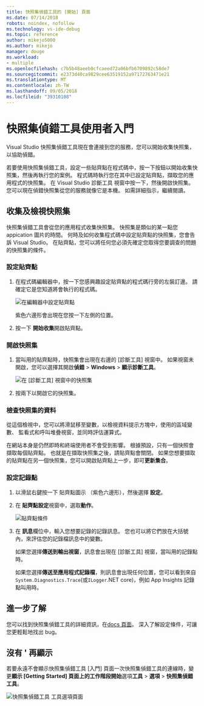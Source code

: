 ```yaml
---
title: 快照集偵錯工具的 [開始] 頁面
ms.date: 07/14/2018
robots: noindex, nofollow
ms.technology: vs-ide-debug
ms.topic: reference
author: mikejo5000
ms.author: mikejo
manager: douge
ms.workload:
- multiple
ms.openlocfilehash: c7b5b48aeeb0cfcaeed72a06bfb6709892c58de7
ms.sourcegitcommit: e2373d40ca9829cee63519152a97172763471e21
ms.translationtype: MT
ms.contentlocale: zh-TW
ms.lasthandoff: 09/05/2018
ms.locfileid: "39310108"
---
```

# <a name="getting-started-with-the-snapshot-debugger"></a>快照集偵錯工具使用者入門

Visual Studio 快照集偵錯工具現在會連接到您的服務，您可以開始收集快照集，以協助偵錯。

若要使用快照集偵錯工具，設定一些貼齊點在程式碼中，按一下按鈕以開始收集快照集，然後再執行您的案例。 程式碼時執行您在其中已設定貼齊點，擷取您的應用程式的快照集。 在 Visual Studio 診斷工具 視窗中按一下，然後開啟快照集。 您可以現在偵錯快照集從您的服務就像它是本機。 如需詳細指示，繼續閱讀。

## <a name="collect-and-view-snapshots"></a>收集及檢視快照集

快照集偵錯工具會從您的應用程式收集快照集。 快照集是類似的某一點您 appication 圖片的時間。 何時及如何收集程式碼中設定貼齊點的快照集，您會告訴 Visual Studio。 在貼齊點，您可以將任何您必須先確定您取得您要調查的問題的快照集的條件。

### <a name="set-a-snappoint"></a>設定貼齊點

1. 在程式碼編輯器中，按一下您感興趣設定貼齊點的程式碼行旁的左裝訂邊。 請確定它是您知道將會執行的程式碼。 

    ![在編輯器中設定貼齊點](../media/snapshot-startpage-set-snappoint.png)

    紫色六邊形會出現在您按一下左側的位置。

2. 按一下 **開始收集**開啟貼齊點。

### <a name="open-a-snapshot"></a>開啟快照集

1. 當叫用的貼齊點時，快照集會出現在右邊的 [診斷工具] 視窗中。 如果視窗未開啟，您可以選擇其開啟**偵錯** > **Windows** > **顯示診斷工具**。 

    ![在 [診斷工具] 視窗中的快照集](../media/snapshot-startpage-diagsession-window.png)

2. 按兩下以開啟它的快照集。

### <a name="inspect-snapshot-data"></a>檢查快照集的資料

從這個檢視中，您可以將滑鼠移至變數，以檢視資料提示方塊中，使用的區域變數、 監看式和呼叫堆疊視窗，並同時評估運算式。

在網站本身是仍然即時和終端使用者不會受到影響。 根據預設，只有一個快照會擷取每個貼齊點。 也就是在擷取快照集之後，請貼齊點會關閉。 如果您想要擷取的貼齊點在另一個快照集，您可以開啟貼齊點上一步，即可**更新集合**。

### <a name="set-a-logpoint"></a>設定記錄點

1. 以滑鼠右鍵按一下 貼齊點圖示 （紫色六邊形），然後選擇 **設定**。

2. 在 **貼齊點設定**視窗中，選取**動作**。

    ![貼齊點條件](../media/snapshot-startpage-logpoint.png)

3. 在 **訊息**欄位中，輸入您想要記錄的記錄訊息。 您也可以將它們放在大括號內，來評估您的記錄檔訊息中的變數。

    如果您選擇**傳送到輸出視窗**，訊息會出現在 [診斷工具] 視窗，當叫用的記錄點時。 

    如果您選擇**傳送至應用程式記錄檔**，則訊息會出現任何位置，您可以看到來自`System.Diagnostics.Trace`(或`ILogger`.NET core)，例如 App Insights 記錄點叫用時。

## <a name="learn-more"></a>進一步了解

您可以找到快照集偵錯工具的詳細資訊，在[docs 頁面](../debug-live-azure-applications.md)。 深入了解設定條件，可讓您更輕鬆地找出 bug。

## <a name="dont-show-me-this-again"></a>沒有 ' 再顯示

若要永遠不會顯示快照集偵錯工具 [入門] 頁面一次快照集偵錯工具的連線時，變更**顯示 [Getting Started] 頁面上的工作階段開始**選項**工具** >  **選項** > **快照集偵錯工具**。 

![快照集偵錯工具 工具選項頁面](../media/snapshot-startpage-tools-options.png)
